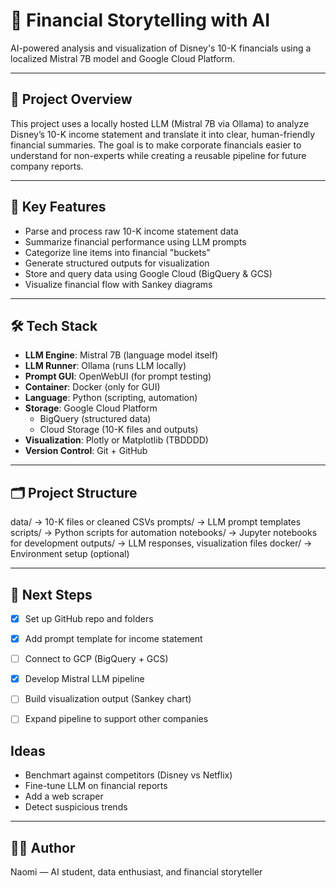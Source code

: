 # 🧠 Financial Storytelling with AI

AI-powered analysis and visualization of Disney's 10-K financials using a localized Mistral 7B model and Google Cloud Platform.

---

## 📌 Project Overview

This project uses a locally hosted LLM (Mistral 7B via Ollama) to analyze Disney’s 10-K income statement and translate it into clear, human-friendly financial summaries. The goal is to make corporate financials easier to understand for non-experts while creating a reusable pipeline for future company reports.

---

## 🧠 Key Features

- Parse and process raw 10-K income statement data
- Summarize financial performance using LLM prompts
- Categorize line items into financial "buckets"
- Generate structured outputs for visualization
- Store and query data using Google Cloud (BigQuery & GCS)
- Visualize financial flow with Sankey diagrams

---

## 🛠️ Tech Stack

- **LLM Engine**: Mistral 7B (language model itself)
- **LLM Runner**: Ollama (runs LLM locally)
- **Prompt GUI**: OpenWebUI (for prompt testing)
- **Container**: Docker (only for GUI)
- **Language**: Python (scripting, automation)
- **Storage**: Google Cloud Platform
  - BigQuery (structured data)
  - Cloud Storage (10-K files and outputs)
- **Visualization**: Plotly or Matplotlib (TBDDDD)
- **Version Control**: Git + GitHub 

---

## 🗂️ Project Structure

data/ → 10-K files or cleaned CSVs
prompts/ → LLM prompt templates
scripts/ → Python scripts for automation
notebooks/ → Jupyter notebooks for development
outputs/ → LLM responses, visualization files
docker/ → Environment setup (optional)


---

## 🚀 Next Steps

- [x] Set up GitHub repo and folders 
- [x] Add prompt template for income statement
- [ ] Connect to GCP (BigQuery + GCS)
- [x] Develop Mistral LLM pipeline
- [ ] Build visualization output (Sankey chart)
- [ ] Expand pipeline to support other companies


## Ideas 

- Benchmart against competitors (Disney vs Netflix)
- Fine-tune LLM on financial reports 
- Add a web scraper  
- Detect suspicious trends 


---

## 👩‍💻 Author

Naomi — AI student, data enthusiast, and financial storyteller 


